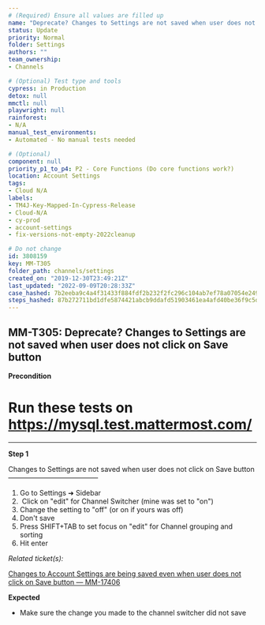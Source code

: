 ```yaml
---
# (Required) Ensure all values are filled up
name: "Deprecate? Changes to Settings are not saved when user does not click on Save button"
status: Update
priority: Normal
folder: Settings
authors: ""
team_ownership: 
- Channels

# (Optional) Test type and tools
cypress: in Production
detox: null
mmctl: null
playwright: null
rainforest: 
- N/A
manual_test_environments: 
- Automated - No manual tests needed

# (Optional)
component: null
priority_p1_to_p4: P2 - Core Functions (Do core functions work?)
location: Account Settings
tags: 
- Cloud N/A
labels: 
- TM4J-Key-Mapped-In-Cypress-Release
- Cloud-N/A
- cy-prod
- account-settings
- fix-versions-not-empty-2022cleanup

# Do not change
id: 3808159
key: MM-T305
folder_path: channels/settings
created_on: "2019-12-30T23:49:21Z"
last_updated: "2022-09-09T20:28:33Z"
case_hashed: 7b2eeba9c4a4f31433f884fdf2b232f2fc296c104ab7ef78a07054e2494558c2a090b04f36eddbf8cf5c470f9975e9a9
steps_hashed: 87b272711bd1dfe5874421abcb9ddafd51903461ea4afd40be36f9c5d8827f91f7829e7f75e8fb2723e2cf4233f63082
---
```


## MM-T305: Deprecate? Changes to Settings are not saved when user does not click on Save button

**Precondition**

# Run these tests on <https://mysql.test.mattermost.com/>

---

**Step 1**

Changes to Settings are not saved when user does not click on Save button\
––––––––––––––––––––––––––

1. Go to Settings ➜ Sidebar
2.  Click on "edit" for Channel Switcher (mine was set to "on")
3. Change the setting to "off" (or on if yours was off)
4. Don't save
5. Press SHIFT+TAB to set focus on "edit" for Channel grouping and sorting
6. Hit enter

_Related ticket(s):_

[Changes to Account Settings are being saved even when user does not click on Save button — MM-17406](https://mattermost.atlassian.net/browse/MM-17406)

**Expected**

- Make sure the change you made to the channel switcher did not save
